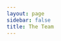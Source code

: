 ```yaml
---
layout: page
sidebar: false
title: The Team
---
```


<script setup>
  import { VPTeamPage, VPTeamPageTitle, VPTeamPageSection, VPTeamMembers } from "vitepress/theme";
  import { teamMembers } from "./_data/team";
</script>

<style scoped>
.VPTeamPage {
  margin-bottom: 96px;
}
</style>

 <div class="VPTeamPage">
  <VPTeamPageTitle>
    <template #title>The Team</template>
    <template #lead>
        The team behind ChePanel is a small group of passionate developers who are dedicated to making the best open source web control panel for Linux servers.
    </template>
  </VPTeamPageTitle>
  <VPTeamPageSection>
    <template #title>Team Members</template>
    <template #members>
      <VPTeamMembers :members="teamMembers" />
    </template>
  </VPTeamPageSection>
  <!-- <VPTeamPageSection>
    <template #title>Contributors ❤️</template>
    <template #members>
      <VPTeamMembers size="small" :members="featuredContributors" />
    </template>
  </VPTeamPageSection> -->
</div>
